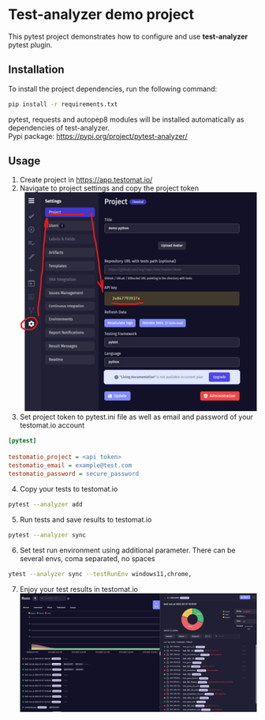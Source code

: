 # Test-analyzer demo project
This pytest project demonstrates how to configure and use **test-analyzer** pytest plugin.

## Installation
To install the project dependencies, run the following command:
```bash
pip install -r requirements.txt
```
pytest, requests and autopep8 modules will be installed automatically as dependencies of test-analyzer.  
Pypi package: https://pypi.org/project/pytest-analyzer/

## Usage
1. Create project in https://app.testomat.io/
2. Navigate to project settings and copy the project token
![testomat.io project token](./assets/testomat_api_key.png)
3. Set project token to pytest.ini file as well as email and password of your testomat.io account
```ini
[pytest]

testomatio_project = <api token>
testomatio_email = example@test.com
testomatio_password = secure_password 
```
4. Copy your tests to testomat.io
```bash
pytest --analyzer add
```
5. Run tests and save results to testomat.io
```bash
pytest --analyzer sync
```
6. Set test run environment using additional parameter. There can be several envs, coma separated, no spaces
```bash
ytest --analyzer sync --testRunEnv windows11,chrome,
```
7. Enjoy your test results in testomat.io
![testomat.io test results](./assets/test_results.png)